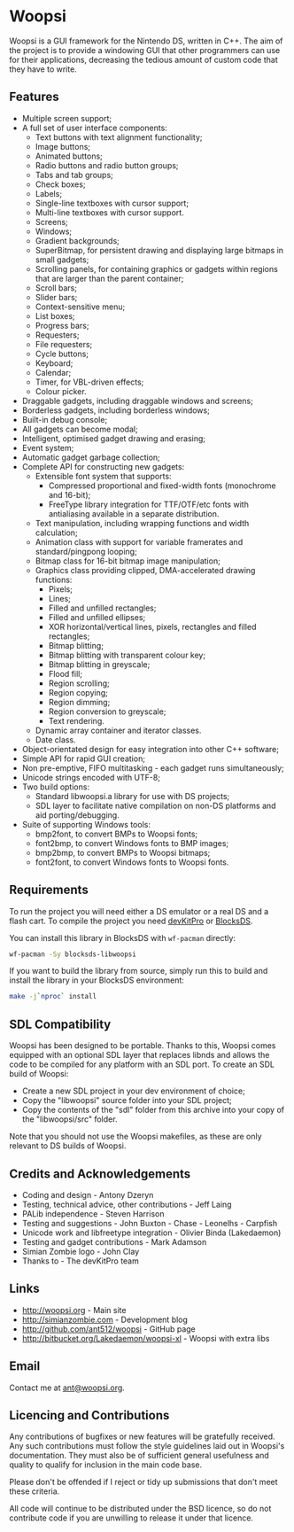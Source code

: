 Woopsi
======

Woopsi is a GUI framework for the Nintendo DS, written in C++.  The aim of the
project is to provide a windowing GUI that other programmers can use for their
applications, decreasing the tedious amount of custom code that they have to
write.
  

Features
--------

 - Multiple screen support;
 - A full set of user interface components:
   - Text buttons with text alignment functionality;
   - Image buttons;
   - Animated buttons;
   - Radio buttons and radio button groups;
   - Tabs and tab groups;
   - Check boxes;
   - Labels;
   - Single-line textboxes with cursor support;
   - Multi-line textboxes with cursor support.
   - Screens;
   - Windows;
   - Gradient backgrounds;
   - SuperBitmap, for persistent drawing and displaying large bitmaps in small
     gadgets;
   - Scrolling panels, for containing graphics or gadgets within regions that
     are larger than the parent container;
   - Scroll bars;
   - Slider bars;
   - Context-sensitive menu;
   - List boxes;
   - Progress bars;
   - Requesters;
   - File requesters;
   - Cycle buttons;
   - Keyboard;
   - Calendar;
   - Timer, for VBL-driven effects;
   - Colour picker.
 - Draggable gadgets, including draggable windows and screens;
 - Borderless gadgets, including borderless windows;
 - Built-in debug console;
 - All gadgets can become modal;
 - Intelligent, optimised gadget drawing and erasing;
 - Event system;
 - Automatic gadget garbage collection;
 - Complete API for constructing new gadgets:
   - Extensible font system that supports:
     - Compressed proportional and fixed-width fonts (monochrome and 16-bit);
     - FreeType library integration for TTF/OTF/etc fonts with antialiasing
       available in a separate distribution.
   - Text manipulation, including wrapping functions and width calculation;
   - Animation class with support for variable framerates and standard/pingpong
     looping;
   - Bitmap class for 16-bit bitmap image manipulation;
   - Graphics class providing clipped, DMA-accelerated drawing functions:
     - Pixels;
     - Lines;
     - Filled and unfilled rectangles;
     - Filled and unfilled ellipses;
     - XOR horizontal/vertical lines, pixels, rectangles and filled rectangles;
     - Bitmap blitting;
     - Bitmap blitting with transparent colour key;
     - Bitmap blitting in greyscale;
     - Flood fill;
     - Region scrolling;
     - Region copying;
     - Region dimming;
     - Region conversion to greyscale;
     - Text rendering.
   - Dynamic array container and iterator classes.
   - Date class.
 - Object-orientated design for easy integration into other C++ software;
 - Simple API for rapid GUI creation;
 - Non pre-emptive, FIFO multitasking - each gadget runs simultaneously;
 - Unicode strings encoded with UTF-8;
 - Two build options:
   - Standard libwoopsi.a library for use with DS projects;
   - SDL layer to facilitate native compilation on non-DS platforms and
     aid porting/debugging.
 - Suite of supporting Windows tools:
   - bmp2font, to convert BMPs to Woopsi fonts;
   - font2bmp, to convert Windows fonts to BMP images;
   - bmp2bmp, to convert BMPs to Woopsi bitmaps;
   - font2font, to convert Windows fonts to Woopsi fonts.


Requirements
------------

To run the project you will need either a DS emulator or a real DS and a flash
cart.  To compile the project you need [devKitPro][1] or [BlocksDS][2].

  [1]: http://devkitpro.org
  [2]: https://blocksds.github.io/docs/

You can install this library in BlocksDS with `wf-pacman` directly:

```bash
wf-pacman -Sy blocksds-libwoopsi
```

If you want to build the library from source, simply run this to build and
install the library in your BlocksDS environment:

```bash
make -j`nproc` install
```

SDL Compatibility
-----------------

Woopsi has been designed to be portable.  Thanks to this, Woopsi comes
equipped with an optional SDL layer that replaces libnds and allows the code
to be compiled for any platform with an SDL port.  To create an SDL build of
Woopsi:
  
 - Create a new SDL project in your dev environment of choice;
 - Copy the "libwoopsi" source folder into your SDL project;
 - Copy the contents of the "sdl" folder from this archive into your copy of
    the "libwoopsi/src" folder.
     
Note that you should not use the Woopsi makefiles, as these are only relevant
to DS builds of Woopsi.


Credits and Acknowledgements
---------------------------

 - Coding and design                               - Antony Dzeryn
 - Testing, technical advice, other contributions  - Jeff Laing
 - PALib independence                              - Steven Harrison
 - Testing and suggestions                         - John Buxton
                                                   - Chase
                                                   - Leonelhs
                                                   - Carpfish
 - Unicode work and libfreetype integration        - Olivier Binda (Lakedaemon)
 - Testing and gadget contributions                - Mark Adamson
 - Simian Zombie logo                              - John Clay
 - Thanks to                                       - The devKitPro team


Links
-----

 - <http://woopsi.org>                             - Main site
 - <http://simianzombie.com>                       - Development blog
 - <http://github.com/ant512/woopsi>               - GitHub page
 - <http://bitbucket.org/Lakedaemon/woopsi-xl>     - Woopsi with extra libs


Email
-----

Contact me at <ant@woopsi.org>.


Licencing and Contributions
---------------------------

Any contributions of bugfixes or new features will be gratefully received.
Any such contributions must follow the style guidelines laid out in Woopsi's
documentation.  They must also be of sufficient general usefulness and quality
to qualify for inclusion in the main code base.

Please don't be offended if I reject or tidy up submissions that don't meet
these criteria.

All code will continue to be distributed under the BSD licence, so do not
contribute code if you are unwilling to release it under that licence.
